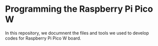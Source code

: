 # Programming the Raspberry Pi Pico W

In this repository, we documnent the files and tools we used to develop codes for Raspberry Pi Pico W board. 
